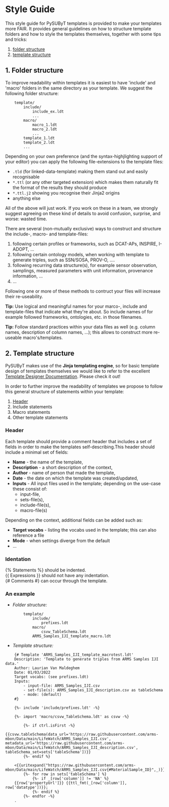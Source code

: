 #  Style Guide

This style guide for PySUByT templates is provided to make your templates more FAIR. It provides general guidelines on how to structure template folders and how to style the templates themselves, together with some tips and tricks:

1. [folder structure](#1-folder-structure)
2. [template structure](#2-template-structure)

## 1. Folder structure
To improve readability within templates it is easiest to have 'include' and 'macro' folders in the same directory as your template. We suggest the following folder structure:

```
    template/
        include/
            include_ex.ldt
            ...
        macro/
            macro_1.ldt
            macro_2.ldt
            ...
        template_1.ldt
        template_2.ldt
        ...
```

Depending on your own preference (and the syntax-highjlighting support of your editor) you can apply the following file-extensions to the template files:
 * `.tld` (for linked-data-template) making them stand out and easily recognisable
 * `*.ttl` (or any other targeted extension) which makes them naturally fit the format of the results they should produce
 * `*.ttl.j2` showing you recognise their Jinja2 origins
 * anything else

 All of the above will just work. If you work on these in a team, we strongly suggest agreeing on these kind of details to avoid confusion, surprise, and worse: wasted time.


There are several (non-mutually exclusive) ways to construct and structure the include-, macro- and template-files:
 1. following certain profiles or frameworks, such as DCAT-APs, INSPIRE, I-ADOPT, ...
 2. following certain ontology models, when working with template to generate triples, such as SSN/SOSA, PROV-O, ....
 3. following recurring data structure(s), for example sensor observation, samplings, measured parameters with unit information, provenance information, ...
 4. ...  

 Following one or more of these methods to contruct your files will increase their re-useability.

 **Tip:** Use logical and meaningful names for your marco-, include and template-files that indicate what they're about. So include names of for example followed frameworks, ontologies, etc. in those filenames.

**Tip:** Follow standard practices within your data files as well (e.g. column names, description of column names, ...); this allows to construct more re-useable macro's/templates.


## 2. Template structure
PySUByT makes use of the **Jinja templating engine**, so for basic template design of templates themselves we would like to refer to the excellent [Template Designer Documentation](https://jinja.palletsprojects.com/en/3.0.x/templates/). Please check it out!

In order to further improve the readability of templates we propose to follow this general structure of statements within your template:

1. [Header](#header)
2. Include statements
3. Macro statements
4. Other template statements

### Header
Each template should provide a comment header that includes a set of fields in order to make the templates self-describing.This header should include a minimal set of fields:
- **Name** - the name of the template,
- **Description** - a short description of the context,
- **Author** - name of person that made the template,
- **Date** - the date on which the template was created/updated,
- **Inputs** - All input files used in the template; depending on the use-case these consist of:
    - input-file,
    - sets-file(s),
    - include-file(s),
    - macro-file(s)

Depending on the context, additional fields can be added such as:
- **Target vocabs** - listing the vocabs used in the template; this can also reference a file
- **Mode** - when settings diverge from the default
- ...

### Identation
{% Statements %} should be indented.  
{{ Expressions }} should not have any indentation.  
{# Comments #} can occur through the template.


### An example

- _Folder structure:_
```        
        template/
            include/
                prefixes.ldt
            macro/
                csvw_TableSchema.ldt
            ARMS_Samples_IJI_template_macro.ldt
```

- _Template structure:_

```jinja
    {# Template 'ARMS_Samples_IJI_template_macrotest.ldt'
    Description: 'Template to generate triples from ARMS Samples IJI data.'
    Author: Laurian Van Maldeghem
    Date: 01/03/2022
    Target vocabs: (see prefixes.ldt)
    Inputs:
        - input-file: ARMS_Samples_IJI.csv
        - set-file(s): ARMS_Samples_IJI_description.csv as tableSchema
        - mode: (default)
    #}

    {%- include 'include/prefixes.ldt' -%}

    {%- import 'macro/csvw_TableSchema.ldt' as csvw -%}

        {%- if ctrl.isFirst -%}
    {{csvw.tableSchema(data_url='https://raw.githubusercontent.com/arms-mbon/Data/main/LifeWatch/ARMS_Samples_IJI.csv', metadata_url='https://raw.githubusercontent.com/arms-mbon/Data/main/LifeWatch/ARMS_Samples_IJI_description.csv', tableSchema_set=sets['tableSchema'])}}
        {%- endif %}

    <{{uritexpand("https://raw.githubusercontent.com/arms-mbon/Data/main/LifeWatch/ARMS_Samples_IJI.csv{#MaterialSample_ID}",_)}}>
        {%- for row in sets['tableSchema'] %}
            {%- if _[row['column']] != 'NA' %}
    {{row['propertyUrl']}} {{ttl_fmt(_[row['column']], row['datatype'])}};
            {%- endif %}
        {%- endfor -%}
    .
```
